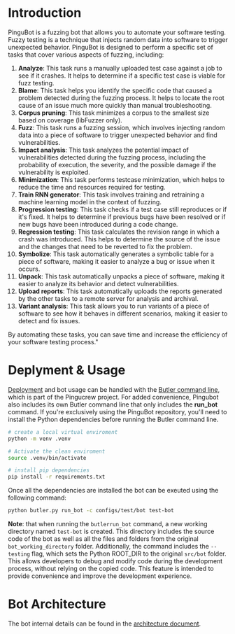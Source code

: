 

# Introduction

PinguBot is a fuzzing bot that allows you to automate your software testing. Fuzzy testing is a technique that injects random data into software to trigger unexpected behavior. PinguBot is designed to perform a specific set of tasks that cover various aspects of fuzzing, including:

1. **Analyze**: This task runs a manually uploaded test case against a job to see if it crashes. It helps to determine if a specific test case is viable for fuzz testing.
2. **Blame**: This task helps you identify the specific code that caused a problem detected during the fuzzing process. It helps to locate the root cause of an issue much more quickly than manual troubleshooting.
3. **Corpus pruning**: This task minimizes a corpus to the smallest size based on coverage (libFuzzer only).
4. **Fuzz**: This task runs a fuzzing session, which involves injecting random data into a piece of software to trigger unexpected behavior and find vulnerabilities.
5. **Impact analysis**: This task analyzes the potential impact of vulnerabilities detected during the fuzzing process, including the probability of execution, the severity, and the possible damage if the vulnerability is exploited.
6. **Minimization**: This task performs testcase minimization, which helps to reduce the time and resources required for testing.
7. **Train RNN generator**: This task involves training and retraining a machine learning model in the context of fuzzing.
8. **Progression testing**: This task checks if a test case still reproduces or if it's fixed. It helps to determine if previous bugs have been resolved or if new bugs have been introduced during a code change.
9. **Regression testing**: This task calculates the revision range in which a crash was introduced. This helps to determine the source of the issue and the changes that need to be reverted to fix the problem.
10. **Symbolize**: This task automatically generates a symbolic table for a piece of software, making it easier to analyze a bug or issue when it occurs.
11. **Unpack**: This task automatically unpacks a piece of software, making it easier to analyze its behavior and detect vulnerabilities.
12. **Upload reports**: This task automatically uploads the reports generated by the other tasks to a remote server for analysis and archival.
13. **Variant analysis**: This task allows you to run variants of a piece of software to see how it behaves in different scenarios, making it easier to detect and fix issues.

 By automating these tasks, you can save time and increase the efficiency of your software testing process."



# Deplyment & Usage

[Deployment](../../docs/deployment_instructions.md) and bot usage can be handled with the [Butler command line](../../docs/butler.md#Run-Bot-Command), which is part of the Pingucrew project. For added convenience, Pingubot also includes its own Butler command line that only includes the **run_bot** command. If you're exclusively using the PinguBot repository, you'll need to install the Python dependencies before running the Butler command line.

```bash
# create a local virtual enviroment
python -m venv .venv

# Activate the clean enviroment
source .venv/bin/activate

# install pip dependencies
pip install -r requirements.txt
```



Once all the dependencies are installed the bot can be exeuted using the following command:

```bash
python butler.py run_bot -c configs/test/bot test-bot
```

**Note**: that when running the `butlerrun_bot` command, a new working directory named `test-bot` is created. This directory includes the source code of the bot as well as all the files and folders from the original `bot_working_directory` folder. Additionally, the command includes the `--testing` flag, which sets the Python ROOT_DIR to the original `src/bot` folder. This allows developers to debug and modify code during the development process, without relying on the copied code. This feature is intended to provide convenience and improve the development experience.

# Bot Architecture

The bot internal details can be found in the [architecture document](docs/architecture.md).
